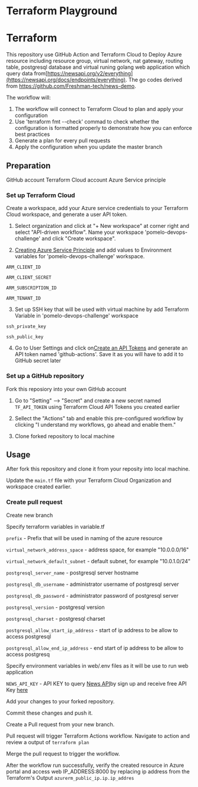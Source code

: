 # Terraform Playground

# Terraform 

This repository use GitHub Action and Terraform Cloud to Deploy Azure resource including resource group, virtual network, nat gateway, routing table, postgresql database and virtual runing golang web application which query data from[https://newsapi.org/v2/everything](https://newsapi.org/docs/endpoints/everything). The go codes derived from https://github.com/Freshman-tech/news-demo.

The workflow will:

1. The workflow will connect to Terraform Cloud to plan and apply your configuration
2. Use 'terraform fmt --check' commad to check whether the configuration is formatted properly to demonstrate how you can enforce best practices
3. Generate a plan for every pull requests
4. Apply the configuration when you update the master branch


## Preparation

GitHub account
Terraform Cloud account
Azure Service principle

### Set up Terraform Cloud

Create a workspace, add your Azure service credentials to your Terraform Cloud workspace, and generate a user API token.

1. Select organization and click at "+ New workspace" at corner right and select "API-driven workflow". Name your workspace 'pomelo-devops-challenge' and click "Create workspace".

2. [Creating Azure Service Principle](https://registry.terraform.io/providers/hashicorp/azurerm/latest/docs/guides/service_principal_client_secret#configuring-the-service-principal-in-terraform) and add values to Environment variables for 'pomelo-devops-challenge' workspace.

`ARM_CLIENT_ID`

`ARM_CLIENT_SECRET`

`ARM_SUBSCRIPTION_ID`

`ARM_TENANT_ID`

3. Set up SSH key that will be used with virtual machine by add Terraform Variable in 'pomelo-devops-challenge' workspace 

`ssh_private_key`

`ssh_public_key`

4. Go to User Settings and click on[Create an API Tokens](https://app.terraform.io/app/settings/tokens) and generate an API token named 'github-actions'. Save it as you will have to add it to GitHub secret later

### Set up a GitHub repository

Fork this reposiory into your own GitHub account

1. Go to "Setting" --> "Secret" and create a new secret named `TF_API_TOKEN` using Terraform Cloud API Tokens you created earlier

2. Sellect the "Actions" tab and enable this pre-configured workflow by clicking "I understand my workflows, go ahead and enable them."

3. Clone forked repository to local machine

## Usage

After fork this repository and clone it from your reposity into local machine.

Update the `main.tf` file with your Terraform Cloud Organization and workspace created earlier.


### Create pull request

Create new branch 

Specify terraform variables in variable.tf

`prefix` -  Prefix that will be used in naming of the azure resource

`virtual_network_address_space` -  address space, for example "10.0.0.0/16"

`virtual_network_default_subnet` - default subnet, for example "10.0.1.0/24"

`postgresql_server_name` - postgresql server hostname 

`postgresql_db_username` - administrator username of postgresql server

`postgresql_db_password` - administrator password of postgresql server

`postgresql_version`     - postgresql version

`postgresql_charset`     - postgresql charset   

`postgresql_allow_start_ip_address` - start of ip address to be allow to access postgresql 

`postgresql_allow_end_ip_address`   - end start of ip address to be allow to access postgresq


Specify environment variables in web/.env files as it will be use to run web application

`NEWS_API_KEY` - API KEY to query [News API](https://newsapi.org/)by sign up and receive free API Key [here](https://newsapi.org/register)

Add your changes to your forked repository.

Commit these changes and push it.

Create a Pull request from your new branch.

Pull request will trigger Terraform Actions workflow. Navigate to action and review a output of `terraform plan`

Merge the pull request to trigger the workflow.

After the workflow run successfully, verify the created resource in Azure portal and access web IP_ADDRESS:8000 by replacing ip address from the Terraform's Output `azurerm_public_ip.ip.ip_addres`
